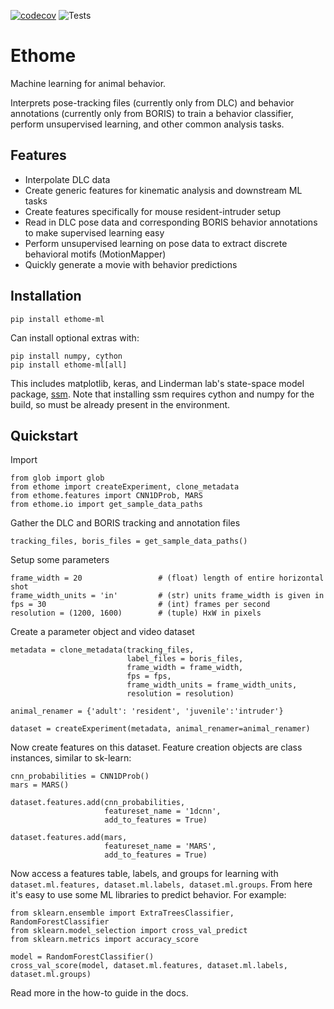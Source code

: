 [![codecov](https://codecov.io/gh/benlansdell/ethome/branch/master/graph/badge.svg?token=IJ0JJBOGGS)](https://codecov.io/gh/benlansdell/ethome)
![Tests](https://github.com/benlansdell/ethome/actions/workflows/workflow.yml/badge.svg)

# Ethome

Machine learning for animal behavior.

Interprets pose-tracking files (currently only from DLC) and behavior annotations (currently only from BORIS) to train a behavior classifier, perform unsupervised learning, and other common analysis tasks. 

## Features

* Interpolate DLC data 
* Create generic features for kinematic analysis and downstream ML tasks
* Create features specifically for mouse resident-intruder setup
* Read in DLC pose data and corresponding BORIS behavior annotations to make supervised learning easy
* Perform unsupervised learning on pose data to extract discrete behavioral motifs (MotionMapper)
* Quickly generate a movie with behavior predictions

## Installation

```
pip install ethome-ml
```

Can install optional extras with:

```
pip install numpy, cython
pip install ethome-ml[all]
```

This includes matplotlib, keras, and Linderman lab's state-space model package, [ssm](https://github.com/lindermanlab/ssm). Note that installing ssm requires cython and numpy for the build, so must be already present in the environment. 

## Quickstart

Import
```
from glob import glob 
from ethome import createExperiment, clone_metadata
from ethome.features import CNN1DProb, MARS
from ethome.io import get_sample_data_paths
```

Gather the DLC and BORIS tracking and annotation files
```
tracking_files, boris_files = get_sample_data_paths()
```

Setup some parameters
```
frame_width = 20                 # (float) length of entire horizontal shot
frame_width_units = 'in'         # (str) units frame_width is given in
fps = 30                         # (int) frames per second
resolution = (1200, 1600)        # (tuple) HxW in pixels
```

Create a parameter object and video dataset
```
metadata = clone_metadata(tracking_files, 
                          label_files = boris_files, 
                          frame_width = frame_width, 
                          fps = fps, 
                          frame_width_units = frame_width_units, 
                          resolution = resolution)

animal_renamer = {'adult': 'resident', 'juvenile':'intruder'}

dataset = createExperiment(metadata, animal_renamer=animal_renamer)
```

Now create features on this dataset. Feature creation objects are class instances, similar to sk-learn:
```
cnn_probabilities = CNN1DProb()
mars = MARS()

dataset.features.add(cnn_probabilities, 
                     featureset_name = '1dcnn', 
                     add_to_features = True)

dataset.features.add(mars, 
                     featureset_name = 'MARS', 
                     add_to_features = True)
```

Now access a features table, labels, and groups for learning with `dataset.ml.features, dataset.ml.labels, dataset.ml.groups`. From here it's easy to use some ML libraries to predict behavior. For example:
```
from sklearn.ensemble import ExtraTreesClassifier, RandomForestClassifier
from sklearn.model_selection import cross_val_predict
from sklearn.metrics import accuracy_score

model = RandomForestClassifier()
cross_val_score(model, dataset.ml.features, dataset.ml.labels, dataset.ml.groups)
```

Read more in the how-to guide in the docs.
